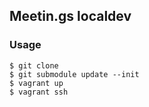 
## Meetin.gs localdev

### Usage

    $ git clone
    $ git submodule update --init
    $ vagrant up
    $ vagrant ssh
